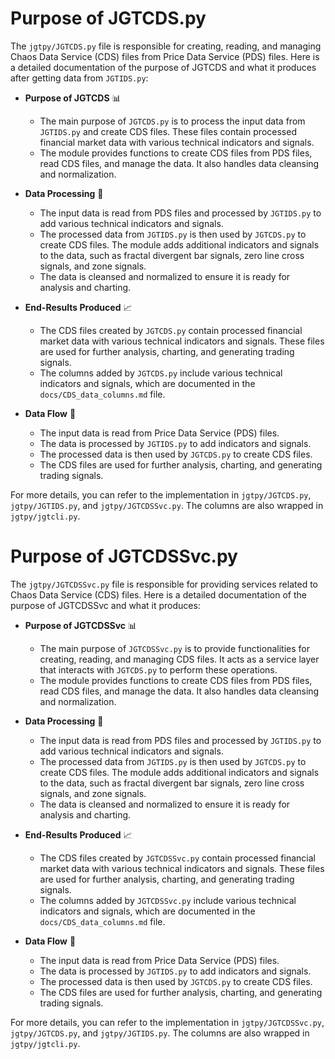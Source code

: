 # Purpose of JGTCDS.py

The `jgtpy/JGTCDS.py` file is responsible for creating, reading, and managing Chaos Data Service (CDS) files from Price Data Service (PDS) files. Here is a detailed documentation of the purpose of JGTCDS and what it produces after getting data from `JGTIDS.py`:

* **Purpose of JGTCDS** 📊
  - The main purpose of `JGTCDS.py` is to process the input data from `JGTIDS.py` and create CDS files. These files contain processed financial market data with various technical indicators and signals.
  - The module provides functions to create CDS files from PDS files, read CDS files, and manage the data. It also handles data cleansing and normalization.

* **Data Processing** 🔄
  - The input data is read from PDS files and processed by `JGTIDS.py` to add various technical indicators and signals.
  - The processed data from `JGTIDS.py` is then used by `JGTCDS.py` to create CDS files. The module adds additional indicators and signals to the data, such as fractal divergent bar signals, zero line cross signals, and zone signals.
  - The data is cleansed and normalized to ensure it is ready for analysis and charting.

* **End-Results Produced** 📈
  - The CDS files created by `JGTCDS.py` contain processed financial market data with various technical indicators and signals. These files are used for further analysis, charting, and generating trading signals.
  - The columns added by `JGTCDS.py` include various technical indicators and signals, which are documented in the `docs/CDS_data_columns.md` file.

* **Data Flow** 🔄
  - The input data is read from Price Data Service (PDS) files.
  - The data is processed by `JGTIDS.py` to add indicators and signals.
  - The processed data is then used by `JGTCDS.py` to create CDS files.
  - The CDS files are used for further analysis, charting, and generating trading signals.

For more details, you can refer to the implementation in `jgtpy/JGTCDS.py`, `jgtpy/JGTIDS.py`, and `jgtpy/JGTCDSSvc.py`. The columns are also wrapped in `jgtpy/jgtcli.py`.

# Purpose of JGTCDSSvc.py

The `jgtpy/JGTCDSSvc.py` file is responsible for providing services related to Chaos Data Service (CDS) files. Here is a detailed documentation of the purpose of JGTCDSSvc and what it produces:

* **Purpose of JGTCDSSvc** 📊
  - The main purpose of `JGTCDSSvc.py` is to provide functionalities for creating, reading, and managing CDS files. It acts as a service layer that interacts with `JGTCDS.py` to perform these operations.
  - The module provides functions to create CDS files from PDS files, read CDS files, and manage the data. It also handles data cleansing and normalization.

* **Data Processing** 🔄
  - The input data is read from PDS files and processed by `JGTIDS.py` to add various technical indicators and signals.
  - The processed data from `JGTIDS.py` is then used by `JGTCDS.py` to create CDS files. The module adds additional indicators and signals to the data, such as fractal divergent bar signals, zero line cross signals, and zone signals.
  - The data is cleansed and normalized to ensure it is ready for analysis and charting.

* **End-Results Produced** 📈
  - The CDS files created by `JGTCDSSvc.py` contain processed financial market data with various technical indicators and signals. These files are used for further analysis, charting, and generating trading signals.
  - The columns added by `JGTCDSSvc.py` include various technical indicators and signals, which are documented in the `docs/CDS_data_columns.md` file.

* **Data Flow** 🔄
  - The input data is read from Price Data Service (PDS) files.
  - The data is processed by `JGTIDS.py` to add indicators and signals.
  - The processed data is then used by `JGTCDS.py` to create CDS files.
  - The CDS files are used for further analysis, charting, and generating trading signals.

For more details, you can refer to the implementation in `jgtpy/JGTCDSSvc.py`, `jgtpy/JGTCDS.py`, and `jgtpy/JGTIDS.py`. The columns are also wrapped in `jgtpy/jgtcli.py`.

